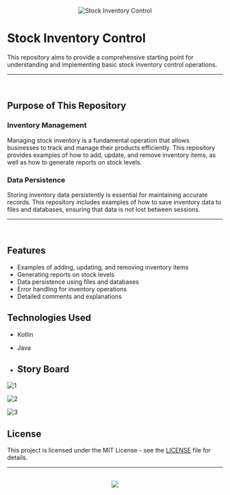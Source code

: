 <div align=center>

![Stock Inventory Control](https://github.com/user-attachments/assets/fa010cb9-7fa3-4cf9-bbf8-f451d70302b9)

</div>

# Stock Inventory Control

This repository aims to provide a comprehensive starting point for understanding and implementing basic stock inventory control operations.

<hr><br>

## Purpose of This Repository

### Inventory Management

Managing stock inventory is a fundamental operation that allows businesses to track and manage their products efficiently. This repository provides examples of how to add, update, and remove inventory items, as well as how to generate reports on stock levels.

### Data Persistence

Storing inventory data persistently is essential for maintaining accurate records. This repository includes examples of how to save inventory data to files and databases, ensuring that data is not lost between sessions.

<hr><br>

## Features

- Examples of adding, updating, and removing inventory items
- Generating reports on stock levels
- Data persistence using files and databases
- Error handling for inventory operations
- Detailed comments and explanations

## Technologies Used

- Kotlin
- Java

- ## Story Board

![1](https://github.com/user-attachments/assets/f565871b-ca85-4ccf-b9aa-0d324977352f)

![2](https://github.com/user-attachments/assets/45e6f5d3-146b-4d20-8f17-46cb27966c3e)

![3](https://github.com/user-attachments/assets/46a4abf7-da8c-4c49-b85a-648cc38e507c)

## License

This project is licensed under the MIT License - see the [LICENSE](LICENSE) file for details.

<hr><br>

<div align="center">
  <a href="https://www.instagram.com/guanshiyin_/">
     <img src="https://capsule-render.vercel.app/api?type=waving&height=200&color=100:FF0000,20:F0F0F0&section=footer&reversal=false&textBg=false&fontAlignY=50&descAlign=48&descAlignY=59"/>
  </a>
</div>
